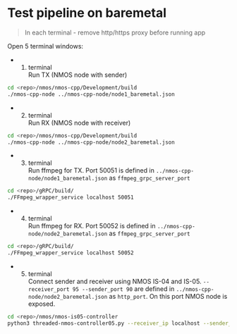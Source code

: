 # Test pipeline on baremetal
> In each terminal - remove http/https proxy before running app

Open 5 terminal   windows:

- 1. terminal  
Run TX (NMOS node with sender)
```bash
cd <repo>/nmos/nmos-cpp/Development/build
./nmos-cpp-node ../nmos-cpp-node/node1_baremetal.json
```

- 2. terminal  
Run RX (NMOS node with receiver)
```bash
cd <repo>/nmos/nmos-cpp/Development/build
./nmos-cpp-node ../nmos-cpp-node/node2_baremetal.json
```

- 3. terminal  
Run ffmpeg for TX. Port 50051 is defined in `../nmos-cpp-node/node1_baremetal.json` as `ffmpeg_grpc_server_port`
```bash
cd <repo>/gRPC/build/
./FFmpeg_wrapper_service localhost 50051
```

- 4. terminal  
Run ffmpeg for RX. Port 50052 is defined in `../nmos-cpp-node/node2_baremetal.json` as `ffmpeg_grpc_server_port`
```bash
cd <repo>/gRPC/build/
./FFmpeg_wrapper_service localhost 50052
```

- 5. terminal  
Connect sender and receiver using NMOS IS-04 and IS-05. `--receiver_port 95 --sender_port 90` are defined in `../nmos-cpp-node/node2_baremetal.json` as `http_port`. On this port NMOS node is exposed.
```bash
cd <repo>/nmos/nmos-is05-controller
python3 threaded-nmos-controller05.py --receiver_ip localhost --sender_ip localhost --receiver_port 95 --sender_port 90
```
